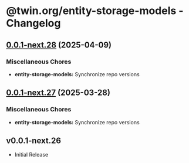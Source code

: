 # @twin.org/entity-storage-models - Changelog

## [0.0.1-next.28](https://github.com/twinfoundation/entity-storage/compare/entity-storage-models-v0.0.1-next.27...entity-storage-models-v0.0.1-next.28) (2025-04-09)


### Miscellaneous Chores

* **entity-storage-models:** Synchronize repo versions

## [0.0.1-next.27](https://github.com/twinfoundation/entity-storage/compare/entity-storage-models-v0.0.1-next.26...entity-storage-models-v0.0.1-next.27) (2025-03-28)


### Miscellaneous Chores

* **entity-storage-models:** Synchronize repo versions

## v0.0.1-next.26

- Initial Release
